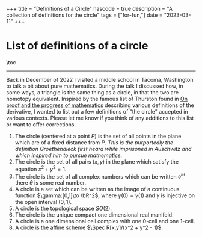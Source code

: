 +++
title = "Definitions of a Circle"
hascode = true
description = "A collection of definitions for the circle"
tags = ["for-fun,"]
date = "2023-03-11"
+++

# List of definitions of a circle

\toc

---

Back in December of 2022 I visited a middle school in Tacoma, Washington to talk a bit about pure mathematics. During the talk I discussed how, in some ways, a triangle is the same thing as a circle, in that the two are homotopy equivalent. Inspired by the famous list of Thurston found in [On proof and the progress of mathematics](https://arxiv.org/abs/math/9404236) describing various definitions of the derivative, I wanted to list out a few definitions of "the circle" accepted in various contexts. Please let me know if you think of any additions to this list or want to offer corrections.

1. The circle (centered at a point $P$) is the set of all points in the plane which are of a fixed distance from $P$. *This is the purportedly the definition Groethendieck first heard while imprisoned in Auschwitz and which inspired him to pursue mathematics.*
2. The circle is the set of all pairs $(x,y)$ in the plane which satisfy the equation $x^2 + y^2 = 1$.
3. The circle is the set of all complex numbers which can be written $e^{i\theta}$ there $\theta$ is some real number.
4. A circle is a set which can be written as the image of a continuous function $\gamma:[0,1]\to \bR^2$, where $\gamma(0) = \gamma(1)$ and $\gamma$ is injective on the open interval $(0,1)$.
5. A circle is the topological space $SO(2)$.
6. The circle is the unique compact one dimensional real manifold. 
7. A circle is a one dimensional cell complex with one $0$-cell and one $1$-cell.
8. A circle is the affine scheme $\Spec R[x,y]/(x^2 + y^2 - 1)$.
